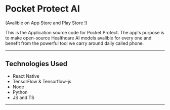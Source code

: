 # Pocket Protect AI

(Avalible on App Store and Play Store !)

This is the Application <span>source code<span> for Pocket Protect. The app's purpose is to make open-source Healthcare AI models avalible for every one and benefit from the powerful tool we carry around daily called phone. 

---

## Technologies Used

- React Native
- TensorFlow & Tensorflow-js
- Node
- Python
- JS and TS
---

